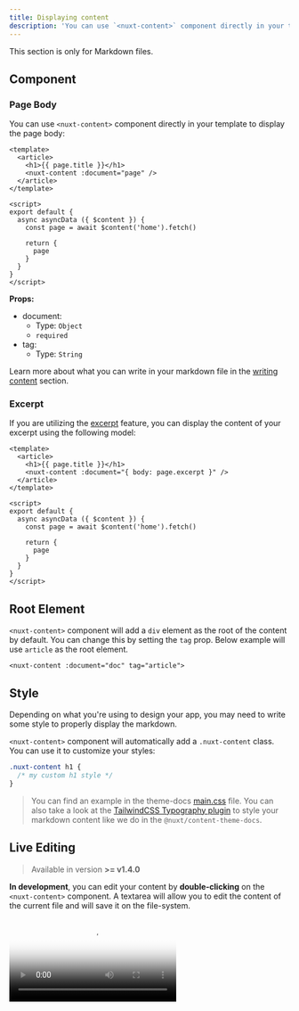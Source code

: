```yaml
---
title: Displaying content
description: 'You can use `<nuxt-content>` component directly in your template to display your Markdown.'
---
```


<alert type="info">This section is only for Markdown files.</alert>

## Component

### Page Body

You can use `<nuxt-content>` component directly in your template to display the page body:

```vue
<template>
  <article>
    <h1>{{ page.title }}</h1>
    <nuxt-content :document="page" />
  </article>
</template>

<script>
export default {
  async asyncData ({ $content }) {
    const page = await $content('home').fetch()

    return {
      page
    }
  }
}
</script>
```


**Props:**
- document:
  - Type: `Object`
  - `required`
- tag:
  - Type: `String`

Learn more about what you can write in your markdown file in the [writing content](/writing#markdown) section.

### Excerpt

If you are utilizing the [excerpt](/writing#excerpt) feature, you can display the content of your excerpt using the following model:

```vue
<template>
  <article>
    <h1>{{ page.title }}</h1>
    <nuxt-content :document="{ body: page.excerpt }" />
  </article>
</template>

<script>
export default {
  async asyncData ({ $content }) {
    const page = await $content('home').fetch()

    return {
      page
    }
  }
}
</script>
```

## Root Element

`<nuxt-content>` component will add a `div` element as the root of the content by default. You can change this by setting the `tag` prop. Below example will use `article` as the root element.

```vue
<nuxt-content :document="doc" tag="article">
```

## Style

Depending on what you're using to design your app, you may need to write some style to properly display the markdown.

`<nuxt-content>` component will automatically add a `.nuxt-content` class. You can use it to customize your styles:

```css
.nuxt-content h1 {
  /* my custom h1 style */
}
```

> You can find an example in the theme-docs [main.css](https://github.com/nuxt/content/blob/master/packages/theme-docs/src/assets/css/main.css) file. You can also take a look at the [TailwindCSS Typography plugin](https://tailwindcss.com/docs/typography-plugin) to style your markdown content like we do in the `@nuxt/content-theme-docs`.

## Live Editing

> Available in version **>= v1.4.0**

**In development**, you can edit your content by **double-clicking** on the `<nuxt-content>` component. A textarea will allow you to edit the content of the current file and will save it on the file-system.

<video poster="https://res.cloudinary.com/nuxt/video/upload/v1588091670/nuxt-content-ui_otfj5y.jpg" loop playsinline controls>
  <source src="https://res.cloudinary.com/nuxt/video/upload/v1588091670/nuxt-content-ui_otfj5y.webm" type="video/webm" />
  <source src="https://res.cloudinary.com/nuxt/video/upload/v1592314331/nuxt-content-ui_otfj5y.mp4" type="video/mp4" />
  <source src="https://res.cloudinary.com/nuxt/video/upload/v1588091670/nuxt-content-ui_otfj5y.ogv" type="video/ogg" />
</video>
